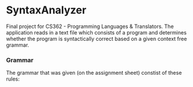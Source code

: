 # SyntaxAnalyzer
Final project for CS362 - Programming Languages &amp; Translators. The application reads in a text file which consists of a program and determines whether the program is syntactically correct based on a given context free grammar.
### Grammar
The grammar that was given (on the assignment sheet) constist of these rules:

